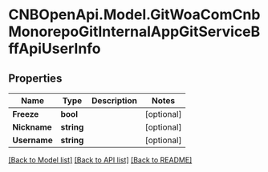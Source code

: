 # CNBOpenApi.Model.GitWoaComCnbMonorepoGitInternalAppGitServiceBffApiUserInfo

## Properties

Name | Type | Description | Notes
------------ | ------------- | ------------- | -------------
**Freeze** | **bool** |  | [optional] 
**Nickname** | **string** |  | [optional] 
**Username** | **string** |  | [optional] 

[[Back to Model list]](../../README.md#documentation-for-models) [[Back to API list]](../../README.md#documentation-for-api-endpoints) [[Back to README]](../../README.md)

